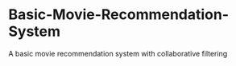 # Basic-Movie-Recommendation-System
A basic movie recommendation system with collaborative filtering
